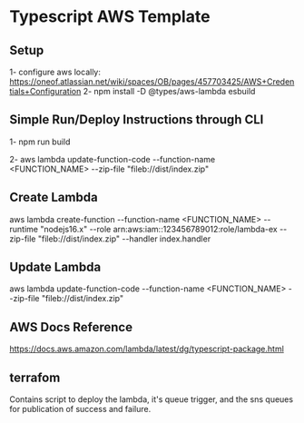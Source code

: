 # Typescript AWS Template

## Setup
1- configure aws locally: https://oneof.atlassian.net/wiki/spaces/OB/pages/457703425/AWS+Credentials+Configuration
2- npm install -D @types/aws-lambda esbuild

## Simple Run/Deploy Instructions through CLI

1- npm run build

2- aws lambda update-function-code --function-name <FUNCTION_NAME>  --zip-file "fileb://dist/index.zip"

## Create Lambda 

aws lambda create-function --function-name <FUNCTION_NAME> --runtime "nodejs16.x" --role arn:aws:iam::123456789012:role/lambda-ex --zip-file "fileb://dist/index.zip" --handler index.handler

## Update Lambda 

aws lambda update-function-code --function-name <FUNCTION_NAME>  --zip-file "fileb://dist/index.zip"


## AWS Docs Reference
https://docs.aws.amazon.com/lambda/latest/dg/typescript-package.html


## terrafom

Contains script to deploy the lambda, it's queue trigger, and the sns queues for publication of success and failure.
